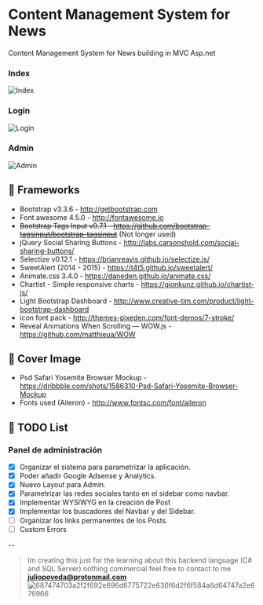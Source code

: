 # Content Management System for News
Content Management System for News building in MVC Asp.net

### Index
![Index](https://cloud.githubusercontent.com/assets/1715022/12859582/12d85956-cc25-11e5-8e17-c0a3e0dfa44a.png)

### Login
![Login](https://cloud.githubusercontent.com/assets/1715022/12859673/cff02eba-cc25-11e5-955f-9fc5e1f87ac5.png)

### Admin
![Admin](https://cloud.githubusercontent.com/assets/1715022/13030581/49b55942-d27e-11e5-8b8f-05d9ad62be60.png)

## 👾 Frameworks
- Bootstrap v3.3.6 - http://getbootstrap.com
- Font awesome 4.5.0 - http://fontawesome.io
- ~~Bootstrap Tags Input v0.7.1 - https://github.com/bootstrap-tagsinput/bootstrap-tagsinput~~ (Not longer used)
- jQuery Social Sharing Buttons - http://labs.carsonshold.com/social-sharing-buttons/
- Selectize v0.12.1 - https://brianreavis.github.io/selectize.js/
- SweetAlert (2014 - 2015) - https://t4t5.github.io/sweetalert/
- Animate.css 3.4.0 - https://daneden.github.io/animate.css/
- Chartist - Simple responsive charts - https://gionkunz.github.io/chartist-js/
- Light Bootstrap Dashboard - http://www.creative-tim.com/product/light-bootstrap-dashboard
- icon font pack - http://themes-pixeden.com/font-demos/7-stroke/
- Reveal Animations When Scrolling — WOW.js - https://github.com/matthieua/WOW

## 🍪 Cover Image
- Psd Safari Yosemite Browser Mockup - https://dribbble.com/shots/1586310-Psd-Safari-Yosemite-Browser-Mockup
- Fonts used (Aileron) - http://www.fontsc.com/font/aileron

## 🏁 TODO List

### Panel de administración
- [X] Organizar el sistema para parametrizar la aplicación.
- [X] Poder añadir Google Adsense y Analytics.
- [X] Nuevo Layout para Admin.
- [X] Parametrizar las redes sociales tanto en el sidebar como navbar.
- [X] Implementar WYSIWYG en la creación de Post
- [X] Implementar los buscadores del Navbar y del Sidebar.
- [ ] Organizar los links permanentes de los Posts.
- [ ] Custom Errors

--
> Im creating this just for the learning about this backend language (C# and SQL Server) nothing commercial feel free to contact to me  **juliopoveda@protonmail.com** ![687474703a2f2f692e696d6775722e636f6d2f6f584a6d64747a2e676966](https://cloud.githubusercontent.com/assets/1715022/12459893/0dff5eb4-bf7f-11e5-90c7-8df784008acc.gif)
